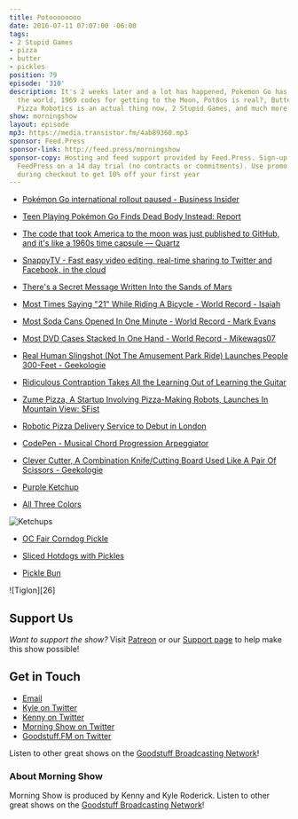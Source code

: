 ```yaml
---
title: Potoooooooo
date: 2016-07-11 07:07:00 -06:00
tags:
- 2 Stupid Games
- pizza
- butter
- pickles
position: 79
episode: '310'
description: It's 2 weeks later and a lot has happened, Pokemon Go has taken over
  the world, 1969 codes for getting to the Moon, Pot8os is real?, Butter is better,
  Pizza Robotics is an actual thing now, 2 Stupid Games, and much more.
show: morningshow
layout: episode
mp3: https://media.transistor.fm/4ab89360.mp3
sponsor: Feed.Press
sponsor-link: http://feed.press/morningshow
sponsor-copy: Hosting and feed support provided by Feed.Press. Sign-up today and try
  FeedPress on a 14 day trial (no contracts or commitments). Use promo code `morningshow`
  during checkout to get 10% off your first year
---
```


* [Pokémon Go international rollout paused - Business Insider][7]

* [Teen Playing Pokémon Go Finds Dead Body Instead: Report][8]

* [The code that took America to the moon was just published to GitHub, and it's like a 1960s time capsule — Quartz][9]

* [SnappyTV - Fast easy video editing, real-time sharing to Twitter and Facebook, in the cloud][10]

* [There's a Secret Message Written Into the Sands of Mars][11]

* [Most Times Saying "21" While Riding A Bicycle - World Record - Isaiah][12]

* [Most Soda Cans Opened In One Minute - World Record - Mark Evans][13]

* [Most DVD Cases Stacked In One Hand - World Record - Mikewags07][14]

* [Real Human Slingshot (Not The Amusement Park Ride) Launches People 300-Feet - Geekologie][15]

* [Ridiculous Contraption Takes All the Learning Out of Learning the Guitar][16]

* [Zume Pizza, A Startup Involving Pizza-Making Robots, Launches In Mountain View: SFist][17]

* [Robotic Pizza Delivery Service to Debut in London][18]

* [CodePen - Musical Chord Progression Arpeggiator][19]

* [Clever Cutter, A Combination Knife/Cutting Board Used Like A Pair Of Scissors - Geekologie][20]

* [Purple Ketchup][21]

* [All Three Colors][22]

![Ketchups][22]

* [OC Fair Corndog Pickle][23]

* [Sliced Hotdogs with Pickles][24]

* [Pickle Bun][25]

![Tiglon][26]

## Support Us
*Want to support the show?* Visit [Patreon](http://patreon.com/morningshow) or our [Support page](http://goodstuff.fm/support) to help make this show possible!

## Get in Touch
* [Email](mailto:kyle@goodstuff.fm)
* [Kyle on Twitter](http://twitter.com/dogburps)
* [Kenny on Twitter](http://twitter.com/pizzarobotics)
* [Morning Show on Twitter](http://twitter.com/morningshowam)
* [Goodstuff.FM on Twitter](http://twitter.com/goodstufffm)

Listen to other great shows on the [Goodstuff Broadcasting Network](http://goodstuff.fm/shows)!

### About Morning Show
Morning Show is produced by Kenny and Kyle Roderick. Listen to other great shows on the [Goodstuff Broadcasting Network](http://goodstuff.fm/)!

[1]: https://workflowy.com/invite/20cd98ad.lnx
[2]: http://twitter.com/morningshowam
[3]: http://facebook.com/morningshowam
[4]: http://goodstuff.fm/shows
[5]: http://twitter.com/pizzarobotics
[6]: http://twitter.com/kyleroderick
[7]: http://www.businessinsider.com/pokemon-go-international-rollout-paused-2016-7?op=1
[8]: http://gizmodo.com/teen-playing-pokemon-go-finds-dead-body-instead-report-1783368575
[9]: http://qz.com/726338/the-code-that-took-america-to-the-moon-was-just-published-to-github-and-its-like-a-1960s-time-capsule/
[10]: http://www.snappytv.com/corp/
[11]: http://gizmodo.com/theres-a-secret-message-written-into-the-sands-of-mars-1783330309
[12]: https://recordsetter.com/world-record/say-21-while-riding-bicycle/48010?autoplay=false
[13]: https://recordsetter.com/world-record/soda-cans-opened-minute/47980?autoplay=false
[14]: https://recordsetter.com/world-record/dvd-cases-stacked-hand/47696?autoplay=false
[15]: http://geekologie.com/2016/07/real-human-slingshot-not-the-amusement-p.php
[16]: http://sploid.gizmodo.com/ridiculous-contraption-takes-all-the-learning-out-of-le-1783392817
[17]: http://sfist.com/2016/06/24/zume_pizza_a_startup_involving_pizz.php
[18]: http://futurism.com/robotic-pizza-delivery-service-to-debut-in-london/
[19]: http://codepen.io/jakealbaugh/full/qNrZyw
[20]: http://geekologie.com/2016/07/clever-cutter-a-combination-knifecutting.php
[21]: http://i2.wp.com/www.retroist.com/wp-content/uploads/2013/08/purple-ketchup.jpg?resize=459%2C700
[22]: https://heinzcoloredketchup.files.wordpress.com/2012/11/ngbbs4b2afdcd71cb52.jpg
[23]: http://cdn.foodbeast.com/content/uploads/2014/07/OC-Fair-Corndog-Pickle.jpg
[24]: https://scootrah.files.wordpress.com/2014/09/img_7496.jpg
[25]: https://mlblogsbensbiz.files.wordpress.com/2010/03/pickle-thumb-450x337-18634613.jpg